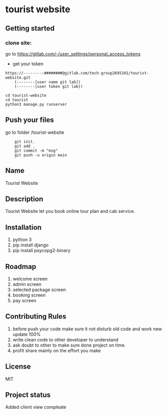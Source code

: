 # tourist website



## Getting started
### clone site:
go to
https://gitlab.com/-/user_settings/personal_access_tokens
 - get your token
```
https://--------:########@gitlab.com/tech-group2695101/tourist-website.git
    (--------[user name git lab])
    (--------[user token git lab])

cd tourist-website 
cd tourist
python3 manage.py runserver
```

## Push your files
go to folder
/tourist-website
```
    git init.
    git add .
    git commit -m "msg"
    git push -u origin main
```


## Name
Tourist Website

## Description
Tourist Website let you book online tour plan and cab service.



## Installation
1. python 3
2. pip install django
3. pip install psycopg2-binary


## Roadmap
1. welcome screen
2. admin screen
3. selected package screen
4. booking screen
5. pay screen

## Contributing Rules
1. before push your code make sure it not disturb old code and work new update 100%
2. write clean code to other developer to understand
3. ask doubt to other to make sure done project on time.
4. profit share mainly on the effort you make


## License
MIT

## Project status
Added client view compleate
